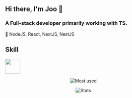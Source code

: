 ## Hi there, I'm Joo 👋
### A Full-stack developer primarily working with TS.

💬 NodeJS, React, NextJS, NestJS

## Skill
<img src='https://user-images.githubusercontent.com/71132893/103150299-17920e80-47b6-11eb-9b8d-689fcb698bd2.png' width='48px' height='48px'/>



<div align=center>

![Most used](https://github-readme-stats.vercel.app/api/top-langs/?username=ho-s&hide=html,css&theme=tokyonight&layout=compact)

![Stats](https://github-readme-stats.vercel.app/api?username=ho-s&show_icons=true&theme=tokyonight)

	
</div>
